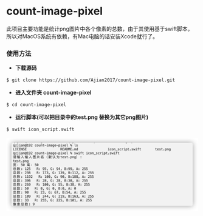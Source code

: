 # count-image-pixel
此项目主要功能是统计png图片中各个像素的总数，由于其使用基于swift脚本，所以对MacOS系统有依赖，有Mac电脑的话安装Xcode就行了。

### 使用方法

* **下载源码**

``` bash
$ git clone https://github.com/Ajian2017/count-image-pixel.git
```

* **进入文件夹 count-image-pixel**
``` bash
$ cd count-image-pixel
```

* **运行脚本(可以把目录中的test.png 替换为其它png图片)**
``` bash
$ swift icon_script.swift
```
![](https://github.com/Ajian2017/count-image-pixel/blob/main/count-pixel-demo.png)
